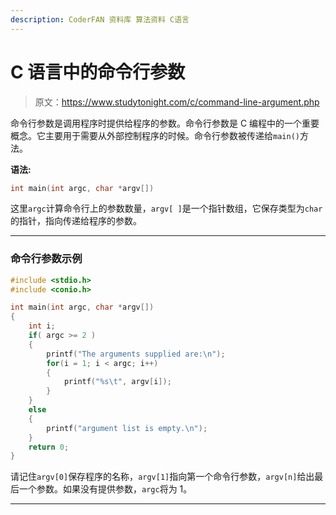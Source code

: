 ```yaml
---
description: CoderFAN 资料库 算法资料 C语言
---
```


# C 语言中的命令行参数

> 原文：<https://www.studytonight.com/c/command-line-argument.php>

命令行参数是调用程序时提供给程序的参数。命令行参数是 C 编程中的一个重要概念。它主要用于需要从外部控制程序的时候。命令行参数被传递给`main()`方法。

**语法:**

```cpp
int main(int argc, char *argv[])
```

这里`argc`计算命令行上的参数数量，`argv[ ]`是一个指针数组，它保存类型为`char`的指针，指向传递给程序的参数。

* * *

### 命令行参数示例

```cpp
#include <stdio.h>
#include <conio.h>

int main(int argc, char *argv[])
{
    int i;
    if( argc >= 2 )
    {
        printf("The arguments supplied are:\n");
        for(i = 1; i < argc; i++)
        {
            printf("%s\t", argv[i]);
        }
    }
    else
    {
        printf("argument list is empty.\n");
    }
    return 0;
}
```

请记住`argv[0]`保存程序的名称，`argv[1]`指向第一个命令行参数，`argv[n]`给出最后一个参数。如果没有提供参数，`argc`将为 1。

* * *